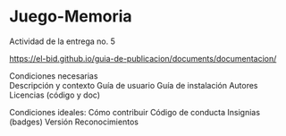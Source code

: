 # Juego-Memoria
Actividad de la entrega no. 5

https://el-bid.github.io/guia-de-publicacion/documents/documentacion/

Condiciones necesarias	
 Descripción y contexto
 Guía de usuario
 Guía de instalación
 Autores
 Licencias (código y doc)

 Condiciones ideales:
 Cómo contribuir
 Código de conducta
 Insignias (badges)
 Versión
 Reconocimientos